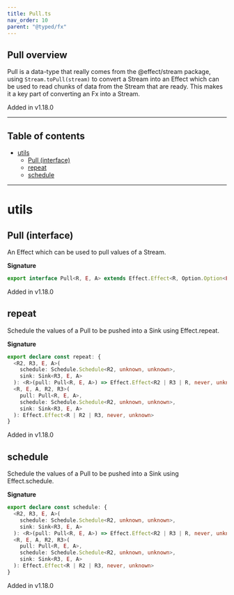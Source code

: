 ```yaml
---
title: Pull.ts
nav_order: 10
parent: "@typed/fx"
---
```


## Pull overview

Pull is a data-type that really comes from the @effect/stream package, using
`Stream.toPull(stream)` to convert a Stream into an Effect which can be used
to read chunks of data from the Stream that are ready. This makes it a key part
of converting an Fx into a Stream.

Added in v1.18.0

---

<h2 class="text-delta">Table of contents</h2>

- [utils](#utils)
  - [Pull (interface)](#pull-interface)
  - [repeat](#repeat)
  - [schedule](#schedule)

---

# utils

## Pull (interface)

An Effect which can be used to pull values of a Stream.

**Signature**

```ts
export interface Pull<R, E, A> extends Effect.Effect<R, Option.Option<E>, Chunk.Chunk<A>> {}
```

Added in v1.18.0

## repeat

Schedule the values of a Pull to be pushed into a Sink
using Effect.repeat.

**Signature**

```ts
export declare const repeat: {
  <R2, R3, E, A>(
    schedule: Schedule.Schedule<R2, unknown, unknown>,
    sink: Sink<R3, E, A>
  ): <R>(pull: Pull<R, E, A>) => Effect.Effect<R2 | R3 | R, never, unknown>
  <R, E, A, R2, R3>(
    pull: Pull<R, E, A>,
    schedule: Schedule.Schedule<R2, unknown, unknown>,
    sink: Sink<R3, E, A>
  ): Effect.Effect<R | R2 | R3, never, unknown>
}
```

Added in v1.18.0

## schedule

Schedule the values of a Pull to be pushed into a Sink
using Effect.schedule.

**Signature**

```ts
export declare const schedule: {
  <R2, R3, E, A>(
    schedule: Schedule.Schedule<R2, unknown, unknown>,
    sink: Sink<R3, E, A>
  ): <R>(pull: Pull<R, E, A>) => Effect.Effect<R2 | R3 | R, never, unknown>
  <R, E, A, R2, R3>(
    pull: Pull<R, E, A>,
    schedule: Schedule.Schedule<R2, unknown, unknown>,
    sink: Sink<R3, E, A>
  ): Effect.Effect<R | R2 | R3, never, unknown>
}
```

Added in v1.18.0
